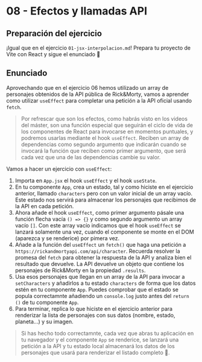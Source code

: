 # 08 - Efectos y llamadas API

## Preparación del ejercicio

¡Igual que en el ejercicio `01-jsx-interpolacion.md`! Prepara tu proyecto de Vite con React y sigue el enunciado 🦄

## Enunciado

Aprovechando que en el ejercicio 06 hemos utilizado un array de personajes obtenidos de la API pública de Rick&Morty, vamos a aprender como utilizar `useEffect` para completar una petición a la API oficial usando `fetch`.

> Por refrescar que son los efectos, como habrás visto en los videos del máster, son una función especial que seguirán el ciclo de vida de los componentes de React para invocarse en momentos puntuales, y podremos usarlas mediante el hook `useEffect`. Reciben un array de dependencias como segundo argumento que indicarán cuando se invocará la función que reciben como primer argumento, que será cada vez que una de las dependencias cambie su valor.

Vamos a hacer un ejercicio con `useEffect`:

1. Importa en `App.jsx` el hook `useEffect` y el hook `useState`.
2. En tu componente `App`, crea un estado, tal y como hiciste en el ejercicio anterior, llamado `characters` pero con un valor inicial de un array vacío. Este estado nos servirá para almacenar los personajes que recibimos de la API en cada petición.
3. Ahora añade el hook `useEffect`, como primer argumento pásale una función flecha vacía `() => {}` y como segundo argumento un array vacío `[]`. Con este array vacío indicamos que el hook `useEffect` se lanzará solamente una vez, cuando el componente se monte en el DOM (aparezca y se renderice) por pimera vez.
4. Añade a la función del `useEffect` un `fetch()` que haga una petición a `https://rickandmortyapi.com/api/character`. Recuerda resolver la promesa del `fetch` para obtener la respuesta de la API y analiza bien el resultado que devuelve. La API devuelve un objeto que contiene los personajes de Rick&Morty en la propiedad `.results`.
5. Usa esos personajes que llegan en un array de la API para invocar a `setCharacters` y añadirlos a tu estado `characters` de forma que los datos estén en tu componente `App`. Puedes comprobar que el estado se popula correctamnte añadiendo un `console.log` justo antes del `return ()` de tu componente `App`.
6. Para terminar, replica lo que hiciste en el ejercicio anterior para renderizar la lista de personajes con sus datos (nombre, estado, planeta...) y su imagen.

> Si has hecho todo correctamnte, cada vez que abras tu aplicación en tu navegador y el componente `App` se renderice, se lanzará una petición a la API y tu estado local almacenará los datos de los personajes que usará para renderizar el listado completo 🦄.
